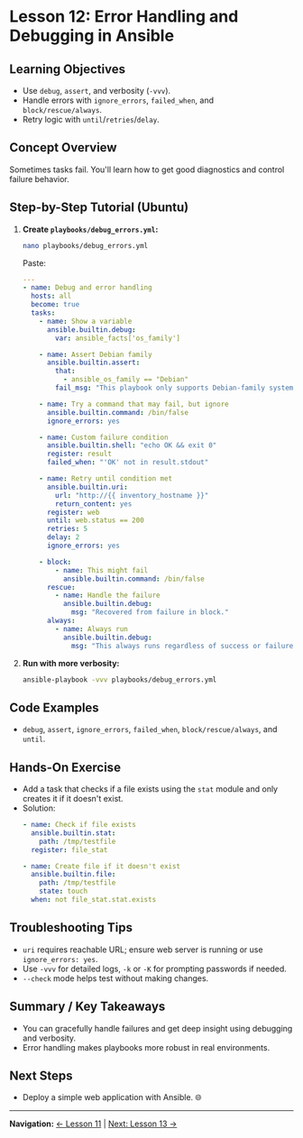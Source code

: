 # Lesson 12: Error Handling and Debugging in Ansible

## Learning Objectives
- Use `debug`, `assert`, and verbosity (`-vvv`).
- Handle errors with `ignore_errors`, `failed_when`, and `block/rescue/always`.
- Retry logic with `until`/`retries`/`delay`.

## Concept Overview
Sometimes tasks fail. You'll learn how to get good diagnostics and control failure behavior.

## Step-by-Step Tutorial (Ubuntu)
1. **Create `playbooks/debug_errors.yml`:**
   ```bash
   nano playbooks/debug_errors.yml
   ```
   Paste:
   ```yaml
   ---
   - name: Debug and error handling
     hosts: all
     become: true
     tasks:
       - name: Show a variable
         ansible.builtin.debug:
           var: ansible_facts['os_family']

       - name: Assert Debian family
         ansible.builtin.assert:
           that:
             - ansible_os_family == "Debian"
           fail_msg: "This playbook only supports Debian-family systems."

       - name: Try a command that may fail, but ignore
         ansible.builtin.command: /bin/false
         ignore_errors: yes

       - name: Custom failure condition
         ansible.builtin.shell: "echo OK && exit 0"
         register: result
         failed_when: "'OK' not in result.stdout"

       - name: Retry until condition met
         ansible.builtin.uri:
           url: "http://{{ inventory_hostname }}"
           return_content: yes
         register: web
         until: web.status == 200
         retries: 5
         delay: 2
         ignore_errors: yes

       - block:
           - name: This might fail
             ansible.builtin.command: /bin/false
         rescue:
           - name: Handle the failure
             ansible.builtin.debug:
               msg: "Recovered from failure in block."
         always:
           - name: Always run
             ansible.builtin.debug:
               msg: "This always runs regardless of success or failure."
   ```
2. **Run with more verbosity:**
   ```bash
   ansible-playbook -vvv playbooks/debug_errors.yml
   ```

## Code Examples
- `debug`, `assert`, `ignore_errors`, `failed_when`, `block/rescue/always`, and `until`.

## Hands-On Exercise
- Add a task that checks if a file exists using the `stat` module and only creates it if it doesn't exist.
- Solution:
  ```yaml
  - name: Check if file exists
    ansible.builtin.stat:
      path: /tmp/testfile
    register: file_stat

  - name: Create file if it doesn't exist
    ansible.builtin.file:
      path: /tmp/testfile
      state: touch
    when: not file_stat.stat.exists
  ```

## Troubleshooting Tips
- `uri` requires reachable URL; ensure web server is running or use `ignore_errors: yes`.
- Use `-vvv` for detailed logs, `-k` or `-K` for prompting passwords if needed.
- `--check` mode helps test without making changes.

## Summary / Key Takeaways
- You can gracefully handle failures and get deep insight using debugging and verbosity.
- Error handling makes playbooks more robust in real environments.

## Next Steps
- Deploy a simple web application with Ansible. 🌐

---

**Navigation:** [← Lesson 11](lesson-11-roles.md) | [Next: Lesson 13 →](lesson-13-web-app.md)